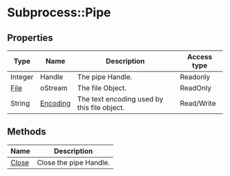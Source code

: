 # Subprocess::Pipe




## Properties

| Type | Name | Description | Access type |
| -------- | -------- | -------- | -------- |
| Integer | Handle | The pipe Handle. | Readonly |
| [File](https://lexikos.github.io/v2/docs/objects/File.htm) | oStream | The file Object. | ReadOnly |
| String | [Encoding](https://lexikos.github.io/v2/docs/commands/FileEncoding.htm) | The text encoding used by this file object. | Read/Write |




## Methods

| Name | Description |
| -------- | -------- |
| [Close](Pipe-Close.md) | Close the pipe Handle. |
